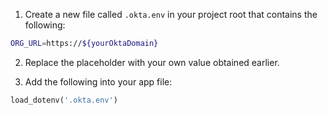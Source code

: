 1. Create a new file called `.okta.env` in your project root that contains the following:

```bash
ORG_URL=https://${yourOktaDomain}
```

2. Replace the placeholder with your own value obtained earlier.

3. Add the following into your app file:

```python
load_dotenv('.okta.env')
```